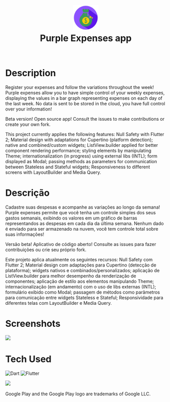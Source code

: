 <div align="center">
      <h1> <img src="https://github.com/joaoffnogueira/purple_expenses/blob/main/android/app/src/main/res/mipmap-xxxhdpi/ic_launcher.png?raw=true" width="80px"><br/>Purple Expenses app</h1>
     </div>
<p align="center"> <a href="https://joaonogueira.dev/" target="_blank"><img alt="" src="https://img.shields.io/badge/Website-EA4C89?style=normal&logo=dribbble&logoColor=white" style="vertical-align:center" /></a> <a href="https://www.linkedin.com/in/joaoffnogueira/}" target="_blank"><img alt="" src="https://img.shields.io/badge/LinkedIn-0077B5?style=normal&logo=linkedin&logoColor=white" style="vertical-align:center" /></a> </p>

# Description

Register your expenses and follow the variations throughout the week!
Purple expenses allow you to have simple control of your weekly expenses, displaying the values in a bar graph representing expenses on each day of the last week.
No data is sent to be stored in the cloud, you have full control over your information!

Beta version!
Open source app! Consult the issues to make contributions or create your own fork.

This project currently applies the following features: Null Safety with Flutter 2; Material design with adaptations for Cupertino (platform detection); native and combined/custom widgets; ListView.builder applied for better component rendering performance; styling elements by manipulating Theme; internationalization (in progress) using external libs (INTL); form displayed as Modal; passing methods as parameters for communication between Stateless and Stateful widgets; Responsiveness to different screens with LayoutBuilder and Media Query.

# Descrição

Cadastre suas despesas e acompanhe as variações ao longo da semana!
Purple expenses permite que você tenha um controle simples dos seus gastos semanais, exibindo os valores em um gráfico de barras representandos as despesas em cada dia da última semana.
Nenhum dado é enviado para ser armazenado na nuvem, você tem controle total sobre suas informações!

Versão beta!
Aplicativo de código aberto! Consulte as issues para fazer contribuições ou crie seu próprio fork.

Este projeto aplica atualmente os seguintes recursos: Null Safety com Flutter 2; Material design com adaptações para Cupertino (detecção de plataforma); widgets nativos e combinados/personalizados; aplicação de ListView.builder para melhor desempenho da renderização de componentes; aplicação de estilo aos elementos manipulando Theme; internacionalização (em andamento) com o uso de libs externas (INTL); formulário exibido como Modal; passagem de métodos como parâmetros para comunicação entre widgets Stateless e Stateful; Responsividade para diferentes telas com LayoutBuilder e Media Query.

# Screenshots

<img src="https://joaonogueira.dev/img/purple_expenses.webp" height=300vh>


# Tech Used

 ![Dart](https://img.shields.io/badge/dart-%230175C2.svg?style=for-the-badge&logo=dart&logoColor=white) ![Flutter](https://img.shields.io/badge/Flutter-%2302569B.svg?style=for-the-badge&logo=Flutter&logoColor=white)

[<img src="https://play.google.com/intl/en_us/badges/static/images/badges/en_badge_web_generic.png" height=100vh>](https://play.google.com/store/apps/details?id=dev.joaonogueira.purple_expenses)

Google Play and the Google Play logo are trademarks of Google LLC.
